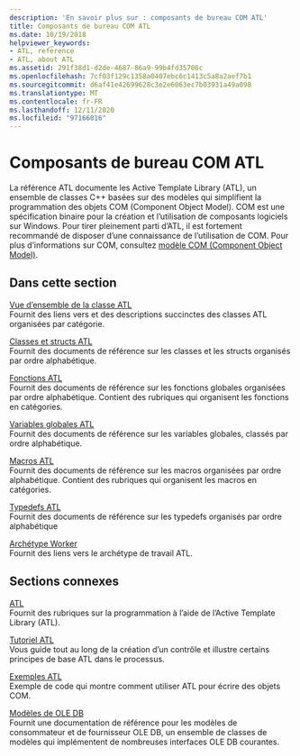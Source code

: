 ```yaml
---
description: 'En savoir plus sur : composants de bureau COM ATL'
title: Composants de bureau COM ATL
ms.date: 10/19/2018
helpviewer_keywords:
- ATL, reference
- ATL, about ATL
ms.assetid: 291f38d1-d2de-4687-86a9-99b4fd35706c
ms.openlocfilehash: 7cf03f129c1358a0407ebc6c1413c5a8a2aef7b1
ms.sourcegitcommit: d6af41e42699628c3e2e6063ec7b03931a49a098
ms.translationtype: MT
ms.contentlocale: fr-FR
ms.lasthandoff: 12/11/2020
ms.locfileid: "97166016"
---
```

# <a name="atl-com-desktop-components"></a>Composants de bureau COM ATL

La référence ATL documente les Active Template Library (ATL), un ensemble de classes C++ basées sur des modèles qui simplifient la programmation des objets COM (Component Object Model). COM est une spécification binaire pour la création et l’utilisation de composants logiciels sur Windows. Pour tirer pleinement parti d’ATL, il est fortement recommandé de disposer d’une connaissance de l’utilisation de COM. Pour plus d’informations sur COM, consultez [modèle COM (Component Object Model)](/windows/win32/com/component-object-model--com--portal).

## <a name="in-this-section"></a>Dans cette section

[Vue d’ensemble de la classe ATL](../atl/atl-class-overview.md)<br/>
Fournit des liens vers et des descriptions succinctes des classes ATL organisées par catégorie.

[Classes et structs ATL](../atl/reference/atl-classes.md)<br/>
Fournit des documents de référence sur les classes et les structs organisés par ordre alphabétique.

[Fonctions ATL](../atl/reference/atl-functions.md)<br/>
Fournit des documents de référence sur les fonctions globales organisées par ordre alphabétique. Contient des rubriques qui organisent les fonctions en catégories.

[Variables globales ATL](../atl/reference/atl-global-variables.md)<br/>
Fournit des documents de référence sur les variables globales, classés par ordre alphabétique.

[Macros ATL](../atl/reference/atl-macros.md)<br/>
Fournit des documents de référence sur les macros organisées par ordre alphabétique. Contient des rubriques qui organisent les macros en catégories.

[Typedefs ATL](../atl/reference/atl-typedefs.md)<br/>
Fournit des documents de référence sur les typedefs organisés par ordre alphabétique

[Archétype Worker](../atl/reference/worker-archetype.md)<br/>
Fournit des liens vers le archétype de travail ATL.

## <a name="related-sections"></a>Sections connexes

[ATL](../atl/active-template-library-atl-concepts.md)<br/>
Fournit des rubriques sur la programmation à l’aide de l’Active Template Library (ATL).

[Tutoriel ATL](../atl/active-template-library-atl-tutorial.md)<br/>
Vous guide tout au long de la création d’un contrôle et illustre certains principes de base ATL dans le processus.

[Exemples ATL](../overview/visual-cpp-samples.md)<br/>
Exemple de code qui montre comment utiliser ATL pour écrire des objets COM.

[Modèles de OLE DB](../data/oledb/ole-db-templates.md)<br/>
Fournit une documentation de référence pour les modèles de consommateur et de fournisseur OLE DB, un ensemble de classes de modèles qui implémentent de nombreuses interfaces OLE DB courantes.
